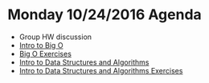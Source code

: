 # Monday 10/24/2016 Agenda

- Group HW discussion
- [Intro to Big O](../lessons/computer-science/big-o/big-o.md)
- [Big O Exercises](../lessons/computer-science/big-o/big-o-exercises.md)
- [Intro to Data Structures and Algorithms](../lessons/computer-science/intro-to-ds&a/README.md)
- [Intro to Data Structures and Algorithms Exercises](../lessons/computer-science/intro-to-ds&a/intro-to-ds&a-exercises.md)
